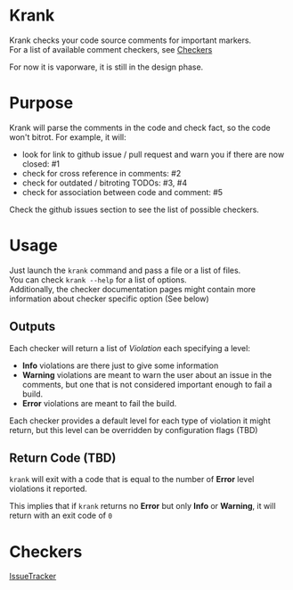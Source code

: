 # Krank

Krank checks your code source comments for important markers.  
For a list of available comment checkers, see [Checkers](#Checkers)

For now it is vaporware, it is still in the design phase.

# Purpose

Krank will parse the comments in the code and check fact, so the code won't bitrot. For example, it
will:

- look for link to github issue / pull request and warn you if there are now closed: #1
- check for cross reference in comments: #2
- check for outdated / bitroting TODOs: #3, #4
- check for association between code and comment: #5

Check the github issues section to see the list of possible checkers.

# Usage

Just launch the `krank` command and pass a file or a list of files.  
You can check `krank --help` for a list of options.  
Additionally, the checker documentation pages might contain more information about checker specific
option (See below)

## Outputs

Each checker will return a list of *Violation* each specifying a level:

* **Info** violations are there just to give some information
* **Warning** violations are meant to warn the user about an issue in the comments, but one that is
  not considered important enough to fail a build.
* **Error** violations are meant to fail the build.

Each checker provides a default level for each type of violation it might return, but this level can
be overridden by configuration flags (TBD)

## Return Code (TBD)

`krank` will exit with a code that is equal to the number of **Error** level violations it reported.

This implies that if `krank` returns no **Error** but only **Info** or **Warning**, it will return
with an exit code of `0`

# Checkers

[IssueTracker](docs/Checkers/IssueTracker.md)
